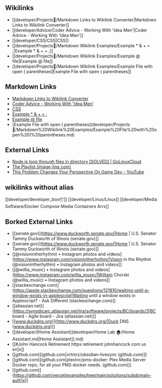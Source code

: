 ## Wikilinks
- [[developer/Projects📐/Markdown Links to Wikilink Converter|Markdown Links to Wikilink Converter]]
- [[developer/Advice/Coder Advice - Working With 'Idea Men'|Coder Advice - Working With 'Idea Men']]
- [[developer/CSS/CSS|CSS]]
- [[developer/Projects📐/Markdown Wikilink Examples/Example * & + = ;|Example * & + = ;]]
- [[developer/Projects📐/Markdown Wikilink Examples/Example @ file|Example @ file]]
- [[developer/Projects📐/Markdown Wikilink Examples/Example File with open ( parentheses|Example File with open ( parentheses]]

## Markdown Links
- [Markdown Links to Wikilink Converter](developer/Projects📐/Markdown%20Links%20to%20Wikilink%20Converter.md)
- [Coder Advice - Working With 'Idea Men'](developer/Advice/Coder%20Advice%20-%20Working%20With%20'Idea%20Men'.md)
- [CSS](developer/CSS/CSS.md)
- [Example * & + = ;](developer/Projects📐/Markdown%20Wikilink%20Examples/Example%20*%20&%20+%20=%20;.md)
- [Example @ file](developer/Projects📐/Markdown%20Wikilink%20Examples/Example%20@%20file.md)
- [Example File with open ( parentheses](developer/Projects📐/Markdown%20Wikilink%20Examples/Example%20File%20with%20open%20(%20parentheses.md)

## External Links
- [Node.js loop through files in directory [SOLVED] | GoLinuxCloud](https://www.golinuxcloud.com/node-js-loop-through-files-in-directory/)
- [The Playlist (image-line.com)](https://www.image-line.com/fl-studio-learning/fl-studio-online-manual/html/playlist.htm)
- [This Problem Changes Your Perspective On Game Dev - YouTube](https://www.youtube.com/watch?v=o5K0uqhxgsE)

## wikilinks without alias
[[developer/developer_box📦]]
[[developer/Linux/Linux]]
[[developer/Media Software/Docker Compose Media Containers Arrs]]

## Borked External Links
- [[senate.gov)](https://www.duckworth.senate.gov/|Home | U.S. Senator Tammy Duckworth of Illinois (senate.gov)]] 
- [[senate.gov)](https://www.duckworth.senate.gov/|Home | U.S. Senator Tammy Duckworth of Illinois (senate.gov)]] 
- [[@visionintherhythm) • Instagram photos and videos](https://www.instagram.com/visionintherhythm/|Vision in the Rhythm (@visionintherhythm) • Instagram photos and videos]]
- [[@willia_music) • Instagram photos and videos](https://www.instagram.com/willia_music/|William Chorski (@willia_music) • Instagram photos and videos]]
- [[stackexchange.com)](https://apple.stackexchange.com/questions/121810/waiting-until-a-window-exists-in-applescript|Waiting until a window exists in Applescript? - Ask Different (stackexchange.com)]]
- [[atlassian.net)](https://synodicarc.atlassian.net/jira/software/projects/BC/boards/3|BC board - Agile board - Jira (atlassian.net)]]
- [[www.duckdns.org)](http://www.duckdns.org/|Duck DNS (www.duckdns.org)]]
- [[developer/[Home Assistant](developer/Home Lab 🏠/Home Assistant.md|Home Assistant]].md)
- [[#John Hancock Retirement https retirement johnhancock com us en|x]] 
- [[github.com)](github.com|vrtmrz/obsidian-livesync (github.com)]]
- [[github.com)](github.com|plexinc/pms-docker: Plex Media Server Docker repo, for all your PMS docker needs. (github.com)]]
- [[github.com)](https://github.com/vercel/examples/tree/main/solutions/subdomain-auth|x]]
